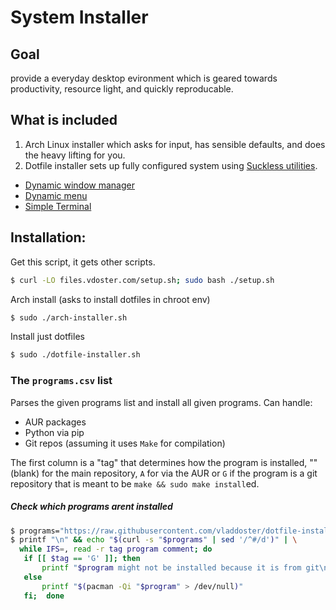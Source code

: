 # System Installer

## Goal

provide a everyday desktop evironment which is geared towards productivity, resource light, and quickly reproducable.

## What is included

1. Arch Linux installer which asks for input, has sensible defaults, and does the heavy lifting for you.
2. Dotfile installer sets up fully configured system using [Suckless utilities](https://suckless.org/).
  - [Dynamic window manager](https://dwm.suckless.org/)
  - [Dynamic menu](https://tools.suckless.org/dmenu/)
  - [Simple Terminal](https://st.suckless.org/)

## Installation:

Get this script, it gets other scripts.
```bash
$ curl -LO files.vdoster.com/setup.sh; sudo bash ./setup.sh
```

Arch install (asks to install dotfiles in chroot env)
```bash
$ sudo ./arch-installer.sh
```

Install just dotfiles
```bash
$ sudo ./dotfile-installer.sh
```

### The `programs.csv` list

Parses the given programs list and install all given programs.
Can handle:
  - AUR packages
  - Python via pip
  - Git repos (assuming it uses `Make` for compilation)
  
The first column is a "tag" that determines how the program is installed, ""
(blank) for the main repository, `A` for via the AUR or `G` if the program is a
git repository that is meant to be `make && sudo make install`ed.

##### Check which programs arent installed

```sh
$ programs="https://raw.githubusercontent.com/vladdoster/dotfile-installer/master/programs.csv"
$ printf "\n" && echo "$(curl -s "$programs" | sed '/^#/d')" | \
  while IFS=, read -r tag program comment; do
   if [[ $tag == 'G' ]]; then 
       printf "$program might not be installed because it is from git\n" 
   else 
       printf "$(pacman -Qi "$program" > /dev/null)"
   fi;  done
```
